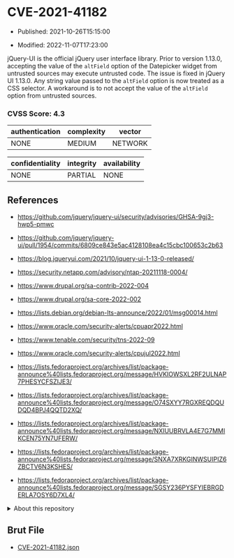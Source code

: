 # CVE-2021-41182

- Published: 2021-10-26T15:15:00

- Modified: 2022-11-07T17:23:00

jQuery-UI is the official jQuery user interface library. Prior to version 1.13.0, accepting the value of the `altField` option of the Datepicker widget from untrusted sources may execute untrusted code. The issue is fixed in jQuery UI 1.13.0. Any string value passed to the `altField` option is now treated as a CSS selector. A workaround is to not accept the value of the `altField` option from untrusted sources.

### CVSS Score: **4.3**

| authentication | complexity | vector |
| --- | --- | --- |
| NONE | MEDIUM | NETWORK |

| confidentiality | integrity | availability |
| --- | --- | --- |
| NONE | PARTIAL | NONE |

## References

* https://github.com/jquery/jquery-ui/security/advisories/GHSA-9gj3-hwp5-pmwc

* https://github.com/jquery/jquery-ui/pull/1954/commits/6809ce843e5ac4128108ea4c15cbc100653c2b63

* https://blog.jqueryui.com/2021/10/jquery-ui-1-13-0-released/

* https://security.netapp.com/advisory/ntap-20211118-0004/

* https://www.drupal.org/sa-contrib-2022-004

* https://www.drupal.org/sa-core-2022-002

* https://lists.debian.org/debian-lts-announce/2022/01/msg00014.html

* https://www.oracle.com/security-alerts/cpuapr2022.html

* https://www.tenable.com/security/tns-2022-09

* https://www.oracle.com/security-alerts/cpujul2022.html

* https://lists.fedoraproject.org/archives/list/package-announce%40lists.fedoraproject.org/message/HVKIOWSXL2RF2ULNAP7PHESYCFSZIJE3/

* https://lists.fedoraproject.org/archives/list/package-announce%40lists.fedoraproject.org/message/O74SXYY7RGXREQDQUDQD4BPJ4QQTD2XQ/

* https://lists.fedoraproject.org/archives/list/package-announce%40lists.fedoraproject.org/message/NXIUUBRVLA4E7G7MMIKCEN75YN7UFERW/

* https://lists.fedoraproject.org/archives/list/package-announce%40lists.fedoraproject.org/message/SNXA7XRKGINWSUIPIZ6ZBCTV6N3KSHES/

* https://lists.fedoraproject.org/archives/list/package-announce%40lists.fedoraproject.org/message/SGSY236PYSFYIEBRGDERLA7OSY6D7XL4/

<details>
<summary>About this repository</summary> 

  This repository is part of the project [Live Hack CVE](https://github.com/Live-Hack-CVE). Main website can be found [www.live-hack.org](https://www.live-hack.org) 
  
  Made by [Sn0wAlice](https://github.com/Sn0wAlice) for the people that care about security and need to have a feed of the latest CVEs. Hope you enjoy it, don't forget to star the repo and follow me on [Twitter](https://twitter.com/Sn0wAlice) and [Github](https://github.com/Sn0wAlice). And that is my [personnal website](https://www.alice-snow.me/)

  - [Home Page](https://github.com/Live-Hack-CVE)
  - [Framework](https://github.com/Live-Hack-CVE/cve-framework)
  - [CVE database](https://github.com/Live-Hack-CVE/full_database)
  - [Changelog](https://github.com/Live-Hack-CVE/Changelog)
</details>

## Brut File

* [CVE-2021-41182.json](https://raw.githubusercontent.com/Live-Hack-CVE/full_database/main/cves/2021/CVE-2021-41182.json)

